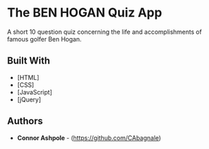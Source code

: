 # The BEN HOGAN Quiz App

A short 10 question quiz concerning the life and accomplishments of famous golfer Ben Hogan.

## Built With

* [HTML]
* [CSS]
* [JavaScript]
* [jQuery]

## Authors

* **Connor Ashpole** - (https://github.com/CAbagnale)